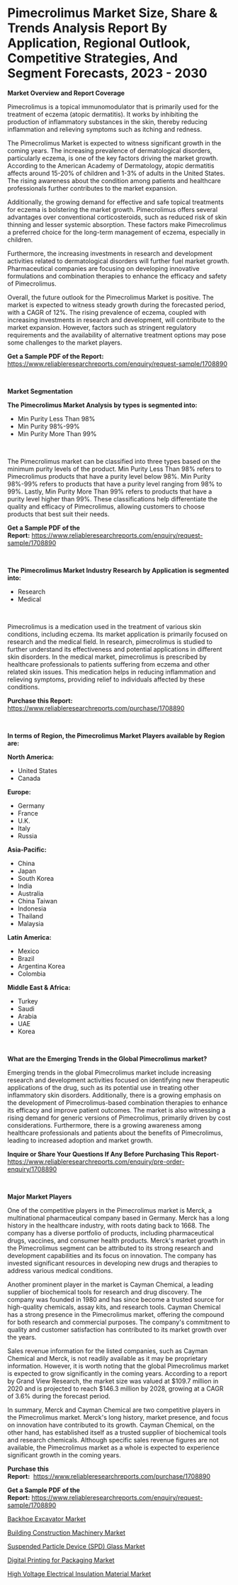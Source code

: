 <p><h1>Pimecrolimus Market Size, Share & Trends Analysis Report By Application, Regional Outlook, Competitive Strategies, And Segment Forecasts, 2023 - 2030</h1></p><p><strong>Market Overview and Report Coverage</strong></p>
<p><p>Pimecrolimus is a topical immunomodulator that is primarily used for the treatment of eczema (atopic dermatitis). It works by inhibiting the production of inflammatory substances in the skin, thereby reducing inflammation and relieving symptoms such as itching and redness.</p><p>The Pimecrolimus Market is expected to witness significant growth in the coming years. The increasing prevalence of dermatological disorders, particularly eczema, is one of the key factors driving the market growth. According to the American Academy of Dermatology, atopic dermatitis affects around 15-20% of children and 1-3% of adults in the United States. The rising awareness about the condition among patients and healthcare professionals further contributes to the market expansion.</p><p>Additionally, the growing demand for effective and safe topical treatments for eczema is bolstering the market growth. Pimecrolimus offers several advantages over conventional corticosteroids, such as reduced risk of skin thinning and lesser systemic absorption. These factors make Pimecrolimus a preferred choice for the long-term management of eczema, especially in children.</p><p>Furthermore, the increasing investments in research and development activities related to dermatological disorders will further fuel market growth. Pharmaceutical companies are focusing on developing innovative formulations and combination therapies to enhance the efficacy and safety of Pimecrolimus.</p><p>Overall, the future outlook for the Pimecrolimus Market is positive. The market is expected to witness steady growth during the forecasted period, with a CAGR of 12%. The rising prevalence of eczema, coupled with increasing investments in research and development, will contribute to the market expansion. However, factors such as stringent regulatory requirements and the availability of alternative treatment options may pose some challenges to the market players.</p></p>
<p><strong>Get a Sample PDF of the Report:</strong> <a href="https://www.reliableresearchreports.com/enquiry/request-sample/1708890">https://www.reliableresearchreports.com/enquiry/request-sample/1708890</a></p>
<p>&nbsp;</p>
<p><strong>Market Segmentation</strong></p>
<p><strong>The Pimecrolimus Market Analysis by types is segmented into:</strong></p>
<p><ul><li>Min Purity Less Than 98%</li><li>Min Purity 98%-99%</li><li>Min Purity More Than 99%</li></ul></p>
<p>&nbsp;</p>
<p><p>The Pimecrolimus market can be classified into three types based on the minimum purity levels of the product. Min Purity Less Than 98% refers to Pimecrolimus products that have a purity level below 98%. Min Purity 98%-99% refers to products that have a purity level ranging from 98% to 99%. Lastly, Min Purity More Than 99% refers to products that have a purity level higher than 99%. These classifications help differentiate the quality and efficacy of Pimecrolimus, allowing customers to choose products that best suit their needs.</p></p>
<p><strong>Get a Sample PDF of the Report:</strong>&nbsp;<a href="https://www.reliableresearchreports.com/enquiry/request-sample/1708890">https://www.reliableresearchreports.com/enquiry/request-sample/1708890</a></p>
<p>&nbsp;</p>
<p><strong>The Pimecrolimus Market Industry Research by Application is segmented into:</strong></p>
<p><ul><li>Research</li><li>Medical</li></ul></p>
<p>&nbsp;</p>
<p><p>Pimecrolimus is a medication used in the treatment of various skin conditions, including eczema. Its market application is primarily focused on research and the medical field. In research, pimecrolimus is studied to further understand its effectiveness and potential applications in different skin disorders. In the medical market, pimecrolimus is prescribed by healthcare professionals to patients suffering from eczema and other related skin issues. This medication helps in reducing inflammation and relieving symptoms, providing relief to individuals affected by these conditions.</p></p>
<p><strong>Purchase this Report:</strong>&nbsp; <a href="https://www.reliableresearchreports.com/purchase/1708890">https://www.reliableresearchreports.com/purchase/1708890</a></p>
<p>&nbsp;</p>
<p><strong>In terms of Region, the Pimecrolimus Market Players available by Region are:</strong></p>
<p>
    <p> <strong> North America: </strong>
        <ul>
            <li>United States</li>
            <li>Canada</li>
        </ul>
        </p> 
    <p> <strong> Europe: </strong>
        <ul>
            <li>Germany</li>
            <li>France</li>
            <li>U.K.</li>
            <li>Italy</li>
            <li>Russia</li>
        </ul>
        </p> 
    <p> <strong> Asia-Pacific: </strong>
        <ul>
            <li>China</li>
            <li>Japan</li>
            <li>South Korea</li>
            <li>India</li>
            <li>Australia</li>
            <li>China Taiwan</li>
            <li>Indonesia</li>
            <li>Thailand</li>
            <li>Malaysia</li>
        </ul>
        </p> 
    <p> <strong> Latin America: </strong>
        <ul>
            <li>Mexico</li>
            <li>Brazil</li>
            <li>Argentina Korea</li>
            <li>Colombia</li>
        </ul>
        </p> 
    <p> <strong> Middle East & Africa: </strong>
        <ul>
            <li>Turkey</li>
            <li>Saudi</li>
            <li>Arabia</li>
            <li>UAE</li>
            <li>Korea</li>
        </ul>
    </p>
    </p>
<p>&nbsp;</p>
<p><strong>What are the Emerging Trends in the Global Pimecrolimus market?</strong></p>
<p><p>Emerging trends in the global Pimecrolimus market include increasing research and development activities focused on identifying new therapeutic applications of the drug, such as its potential use in treating other inflammatory skin disorders. Additionally, there is a growing emphasis on the development of Pimecrolimus-based combination therapies to enhance its efficacy and improve patient outcomes. The market is also witnessing a rising demand for generic versions of Pimecrolimus, primarily driven by cost considerations. Furthermore, there is a growing awareness among healthcare professionals and patients about the benefits of Pimecrolimus, leading to increased adoption and market growth.</p></p>
<p><strong>Inquire or Share Your Questions If Any Before Purchasing This Report</strong>- <a href="https://www.reliableresearchreports.com/enquiry/pre-order-enquiry/1708890">https://www.reliableresearchreports.com/enquiry/pre-order-enquiry/1708890</a></p>
<p>&nbsp;</p>
<p><strong>Major Market Players</strong></p>
<p><p>One of the competitive players in the Pimecrolimus market is Merck, a multinational pharmaceutical company based in Germany. Merck has a long history in the healthcare industry, with roots dating back to 1668. The company has a diverse portfolio of products, including pharmaceutical drugs, vaccines, and consumer health products. Merck's market growth in the Pimecrolimus segment can be attributed to its strong research and development capabilities and its focus on innovation. The company has invested significant resources in developing new drugs and therapies to address various medical conditions.</p><p>Another prominent player in the market is Cayman Chemical, a leading supplier of biochemical tools for research and drug discovery. The company was founded in 1980 and has since become a trusted source for high-quality chemicals, assay kits, and research tools. Cayman Chemical has a strong presence in the Pimecrolimus market, offering the compound for both research and commercial purposes. The company's commitment to quality and customer satisfaction has contributed to its market growth over the years.</p><p>Sales revenue information for the listed companies, such as Cayman Chemical and Merck, is not readily available as it may be proprietary information. However, it is worth noting that the global Pimecrolimus market is expected to grow significantly in the coming years. According to a report by Grand View Research, the market size was valued at $109.7 million in 2020 and is projected to reach $146.3 million by 2028, growing at a CAGR of 3.6% during the forecast period.</p><p>In summary, Merck and Cayman Chemical are two competitive players in the Pimecrolimus market. Merck's long history, market presence, and focus on innovation have contributed to its growth. Cayman Chemical, on the other hand, has established itself as a trusted supplier of biochemical tools and research chemicals. Although specific sales revenue figures are not available, the Pimecrolimus market as a whole is expected to experience significant growth in the coming years.</p></p>
<p><strong>Purchase this Report:</strong>&nbsp;&nbsp;<a href="https://www.reliableresearchreports.com/purchase/1708890">https://www.reliableresearchreports.com/purchase/1708890</a></p>
<p></p>
<p><strong>Get a Sample PDF of the Report:</strong>&nbsp;<a href="https://www.reliableresearchreports.com/enquiry/request-sample/1708890">https://www.reliableresearchreports.com/enquiry/request-sample/1708890</a></p>
<p><p><a href="https://github.com/rahu1505/Market-Research-Report-List-1/blob/main/backhoe-excavator-market.md">Backhoe Excavator Market</a></p><p><a href="https://github.com/rahu1502/Market-Research-Report-List-1/blob/main/building-construction-machinery-market.md">Building Construction Machinery Market</a></p><p><a href="https://medium.com/@marcoslemke2023/suspended-particle-device-spd-glass-market-focuses-on-market-share-size-and-projected-forecast-cff590ea7ea4">Suspended Particle Device (SPD) Glass Market</a></p><p><a href="https://medium.com/@wilmaheaney/digital-printing-for-packaging-market-outlook-industry-overview-and-forecast-2023-to-2030-7dbe0e3c648f">Digital Printing for Packaging Market</a></p><p><a href="https://medium.com/@daishawolff/high-voltage-electrical-insulation-material-market-analysis-and-sze-forecasted-for-period-from-2023-9db24eb8b695">High Voltage Electrical Insulation Material Market</a></p></p>